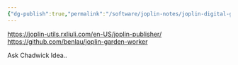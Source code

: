 ```yaml
---
{"dg-publish":true,"permalink":"/software/joplin-notes/joplin-digital-garden-solutions/","tags":["joplin","notes","productivity","ask_chadwick"]}
---
```


https://joplin-utils.rxliuli.com/en-US/joplin-publisher/
https://github.com/benlau/joplin-garden-worker

Ask Chadwick Idea..